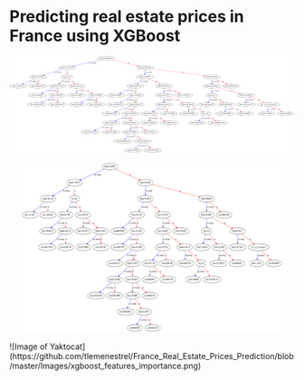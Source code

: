  # Predicting real estate prices in France using XGBoost 

![Image of a tree of the XGBoost model](https://github.com/tlemenestrel/France_Real_Estate_Prices_Prediction/blob/master/Images/xgboost_tree.png)
<p align="center">
  <img width="460" height="300" src="https://github.com/tlemenestrel/France_Real_Estate_Prices_Prediction/blob/master/Images/xgboost_tree.png">
</p>
![Image of Yaktocat](https://github.com/tlemenestrel/France_Real_Estate_Prices_Prediction/blob/master/Images/xgboost_features_importance.png)

